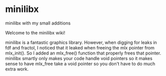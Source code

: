 # minilibx
minilibx with my small additions

Welcome to the minilibx wiki!

minilibx is a fantastic graphics library. However, when digging for leaks in fdf and fractol, I noticed that it leaked when freeing the mlx pointer from mlx_init(). So I added an mlx_free() function that properly frees that pointer. minilibx smartly only makes your code handle void pointers so it makes sense to have mlx_free take a void pointer so you don't have to do much extra work.
